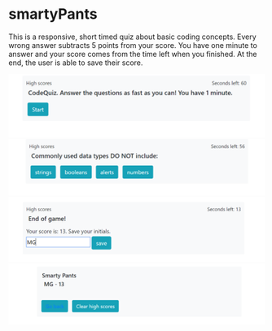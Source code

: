 # smartyPants

This is a responsive, short timed quiz about basic coding concepts. Every wrong answer subtracts 5 points from your score. You have one minute to answer and your score comes from the time left when you finished.
At the end, the user is able to save their score.

![SmartyPants_Game_Landing](./assets/img/index-first.PNG)
![SmartyPants_Game_Count-down](./assets/img/index-second.PNG)
![SmartyPants_Game_End](./assets/img/index-end.PNG)
![SmartyPants_Game_Save-Initials](./assets/img/savedInitials.PNG)



